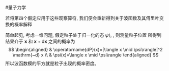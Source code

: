 #量子力学 


若将第四个假定应用于这些观察算符, 我们便会重新得到关于波函数及其傅里叶变换的概率解释

简单起见, 考虑一维问题, 假定粒子处于归一化的态 $\psi\rangle$, , 则测量粒子位置 所得到结果介于 $\boldsymbol{x}$ 和 $\boldsymbol{x}+\mathrm{d} \boldsymbol{x}$ 之间的概率为
$$
\begin{aligned}
& \operatorname{dP}(x)=|\langle x \mid \psi\rangle|^2 \mathrm{~d} x \\
& \psi(x)=\langle x \mid \psi\rangle
\end{aligned}
$$
所以波函数模的平方就是粒子出现的概率密度。